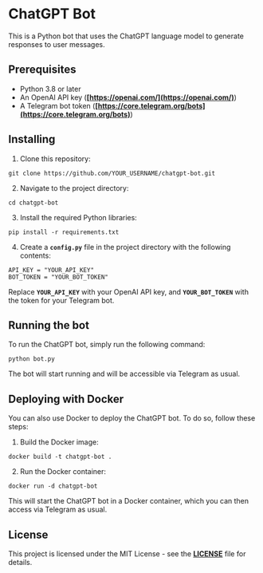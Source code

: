 # **ChatGPT Bot**

This is a Python bot that uses the ChatGPT language model to generate responses to user messages.

## **Prerequisites**

- Python 3.8 or later
- An OpenAI API key (**[https://openai.com/](https://openai.com/)**)
- A Telegram bot token (**[https://core.telegram.org/bots](https://core.telegram.org/bots)**)

## **Installing**

1. Clone this repository:

```
git clone https://github.com/YOUR_USERNAME/chatgpt-bot.git
```

2. Navigate to the project directory:

```
cd chatgpt-bot
```

3. Install the required Python libraries:

```
pip install -r requirements.txt
```

4. Create a **`config.py`** file in the project directory with the following contents:

```
API_KEY = "YOUR_API_KEY"
BOT_TOKEN = "YOUR_BOT_TOKEN"
```

Replace **`YOUR_API_KEY`** with your OpenAI API key, and **`YOUR_BOT_TOKEN`** with the token for your Telegram bot.

## **Running the bot**

To run the ChatGPT bot, simply run the following command:

```
python bot.py
```

The bot will start running and will be accessible via Telegram as usual.

## **Deploying with Docker**

You can also use Docker to deploy the ChatGPT bot. To do so, follow these steps:

1. Build the Docker image:

```
docker build -t chatgpt-bot .
```

2. Run the Docker container:

```
docker run -d chatgpt-bot
```

This will start the ChatGPT bot in a Docker container, which you can then access via Telegram as usual.

## **License**

This project is licensed under the MIT License - see the **[LICENSE](https://chat.openai.com/chat/LICENSE)** file for details.
